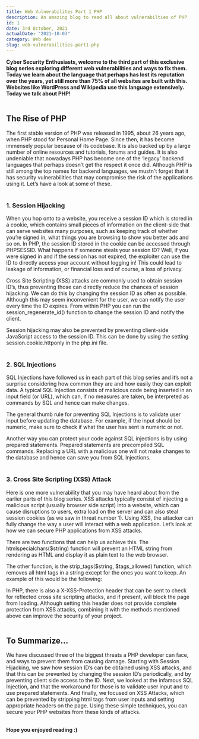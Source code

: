 ```yaml
---
title: Web Vulnerabilites Part 1 PHP
description: An amazing blog to read all about vulnerabilties of PHP
id: 1
date: 3rd October, 2021
actualDate: "2021-10-03"
category: Web dev
slug: web-vulnerabilities-part1-php
---
```

**Cyber Security Enthusiasts, welcome to the third part of this exclusive blog series exploring different web vulnerabilities and ways to fix them. Today we learn about the language that perhaps has lost its reputation over the years, yet still more than 75% of all websites are built with this. Websites like WordPress and Wikipedia use this language extensively. Today we talk about PHP!**  
<br />

## The Rise of PHP
The first stable version of PHP was released in 1995, about 26 years ago, when PHP stood for Personal Home Page. Since then, it has become immensely popular because of its codebase. It is also backed up by a large number of online resources and tutorials, forums and guides.
It is also undeniable that nowadays PHP has become one of the ‘legacy’ backend languages that perhaps doesn’t get the respect it once did. Although PHP is still among the top names for backend languages, we mustn't forget that it has security vulnerabilities that may compromise the risk of the applications using it. Let’s have a look at some of these.  
<br />

### 1. Session Hijacking
When you hop onto to a website, you receive a session ID which is stored in a cookie, which contains small pieces of information on the client-side that can serve websites many purposes, such as keeping track of whether you’re signed in, what things you are browsing to show you better ads and so on. In PHP, the session ID stored in the cookie can be accessed through PHPSESSID.
What happens if someone steals your session ID? Well, if you were signed in and if the session has not expired, the exploiter can use the ID to directly access your account without logging in! This could lead to leakage of information, or financial loss and of course, a loss of privacy.

Cross Site Scripting (XSS) attacks are commonly used to obtain session ID’s, thus preventing those can directly reduce the chances of session hijacking. We can do this by changing the session ID as often as possible. Although this may seem inconvenient for the user, we can notify the user every time the ID expires. From within PHP you can run the session_regenerate_id() function to change the session ID and notify the client.

Session hijacking may also be prevented by preventing client-side JavaScript access to the session ID. This can be done by using the setting session.cookie.httponly in the php.ini file.  
<br />

### 2. SQL Injections
SQL Injections have followed us in each part of this blog series and it’s not a surprise considering how common they are and how easily they can exploit data. A typical SQL Injection consists of malicious code being inserted in an input field (or URL), which can, if no measures are taken, be interpreted as commands by SQL and hence can make changes.

The general thumb rule for preventing SQL Injections is to validate user input before updating the database. For example, if the input should be numeric, make sure to check if what the user has sent is numeric or not.

Another way you can protect your code against SQL injections is by using prepared statements. Prepared statements are precompiled SQL commands. Replacing a URL with a malicious one will not make changes to the database and hence can save you from SQL Injections.  
<br />


### 3. Cross Site Scripting (XSS) Attack
Here is one more vulnerability that you may have heard about from the earlier parts of this blog series. XSS attacks typically consist of injecting a malicious script (usually browser side script) into a website, which can cause disruptions to users, extra load on the server and can also steal session cookies (as we saw in threat number 1). Using XSS, the attacker can fully change the way a user will interact with a web application. Let’s look at how we can secure PHP applications from XSS attacks.

There are two functions that can help us achieve this. The htmlspecialchars($string) function will prevent an HTML string from rendering as HTML and display it as plain text to the web browser.

The other function, is the strip_tags($string, $tags_allowed) function, which removes all html tags in a string except for the ones you want to keep. An example of this would be the following:

In PHP, there is also a X-XSS-Protection header that can be sent to check for reflected cross site scripting attacks, and if present, will block the page from loading. Although setting this header does not provide complete protection from XSS attacks, combining it with the methods mentioned above can improve the security of your project.  
<br />


## To Summarize...
We have discussed three of the biggest threats a PHP developer can face, and ways to prevent them from causing damage. Starting with Session Hijacking, we saw how session ID’s can be obtained using XSS attacks, and that this can be prevented by changing the session ID’s periodically, and by preventing client side access to the ID. Next, we looked at the infamous SQL Injection, and that the workaround for those is to validate user input and to use prepared statements. And finally, we focused on XSS Attacks, which can be prevented by stripping html tags from user inputs and setting appropriate headers on the page. Using these simple techniques, you can secure your PHP websites from these kinds of attacks.  
<br />

**Hope you enjoyed reading :)**
